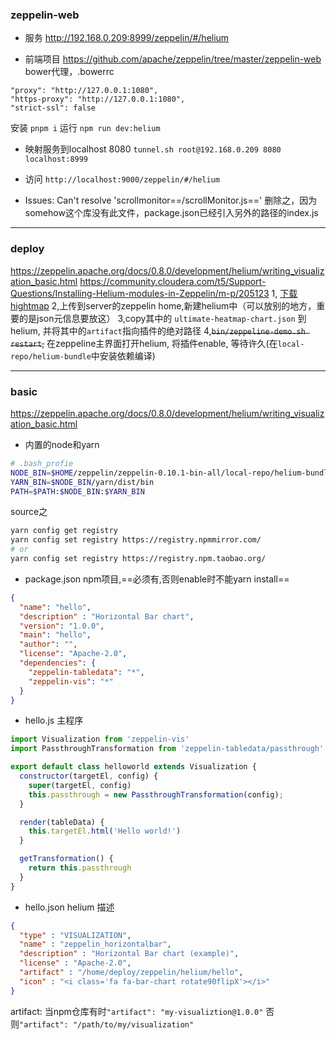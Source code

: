 
### zeppelin-web
- 服务
http://192.168.0.209:8999/zeppelin/#/helium

- 前端项目
https://github.com/apache/zeppelin/tree/master/zeppelin-web
bower代理，.bowerrc
```
"proxy": "http://127.0.0.1:1080",
"https-proxy": "http://127.0.0.1:1080",
"strict-ssl": false
```
安装
`pnpm i`
运行
`npm run dev:helium`

- 映射服务到localhost 8080
`tunnel.sh root@192.168.0.209 8080 localhost:8999`

- 访问
`http://localhost:9000/zeppelin/#/helium`


- Issues:
Can't resolve 'scrollmonitor==/scrollMonitor.js=='
删除之，因为somehow这个库没有此文件，package.json已经引入另外的路径的index.js

--- 
### deploy
https://zeppelin.apache.org/docs/0.8.0/development/helium/writing_visualization_basic.html
https://community.cloudera.com/t5/Support-Questions/Installing-Helium-modules-in-Zeppelin/m-p/205123
1, [下载hightmap](https://github.com/ZEPL/zeppelin-ultimate-heatmap-chart/tree/master)
2,上传到server的zeppelin home,新建helium中（可以放别的地方，重要的是json元信息要放这）
3,copy其中的 `ultimate-heatmap-chart.json` 到helium, 并将其中的`artifact`指向插件的绝对路径
4,~~`bin/zeppeline-demo.sh restart`,~~ 在zeppeline主界面打开helium, 将插件enable, 等待许久(在`local-repo/helium-bundle`中安装依赖编译)

---
### basic
https://zeppelin.apache.org/docs/0.8.0/development/helium/writing_visualization_basic.html
- 内置的node和yarn
```bash
# .bash_profie
NODE_BIN=$HOME/zeppelin/zeppelin-0.10.1-bin-all/local-repo/helium-bundle/node
YARN_BIN=$NODE_BIN/yarn/dist/bin
PATH=$PATH:$NODE_BIN:$YARN_BIN
```
source之
```bash
yarn config get registry
yarn config set registry https://registry.npmmirror.com/
# or
yarn config set registry https://registry.npm.taobao.org/
```
- package.json npm项目,==必须有,否则enable时不能yarn install==
```json
{
  "name": "hello",
  "description" : "Horizontal Bar chart",
  "version": "1.0.0",
  "main": "hello",
  "author": "",
  "license": "Apache-2.0",
  "dependencies": {
    "zeppelin-tabledata": "*",
    "zeppelin-vis": "*"
  }
}
```
- hello.js 主程序
```js
import Visualization from 'zeppelin-vis'
import PassthroughTransformation from 'zeppelin-tabledata/passthrough'

export default class helloworld extends Visualization {
  constructor(targetEl, config) {
    super(targetEl, config)
    this.passthrough = new PassthroughTransformation(config);
  }

  render(tableData) {
    this.targetEl.html('Hello world!')
  }

  getTransformation() {
    return this.passthrough
  }
}
```

- hello.json helium 描述
```json
{
  "type" : "VISUALIZATION",
  "name" : "zeppelin_horizontalbar",
  "description" : "Horizontal Bar chart (example)",
  "license" : "Apache-2.0",
  "artifact" : "/home/deploy/zeppelin/helium/hello",
  "icon" : "<i class='fa fa-bar-chart rotate90flipX'></i>"
}
```
artifact:
当npm仓库有时`"artifact": "my-visualiztion@1.0.0"`
否则`"artifact": "/path/to/my/visualization"`

